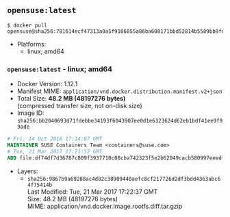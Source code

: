 ## `opensuse:latest`

```console
$ docker pull opensuse@sha256:781614ecf47313a0a5f9106855a86ba608171bbd52814b5589bb9fd550356b04
```

-	Platforms:
	-	linux; amd64

### `opensuse:latest` - linux; amd64

-	Docker Version: 1.12.1
-	Manifest MIME: `application/vnd.docker.distribution.manifest.v2+json`
-	Total Size: **48.2 MB (48197276 bytes)**  
	(compressed transfer size, not on-disk size)
-	Image ID: `sha256:bb2040693d71fdebbe34193f6043907ee0d1e6323624d62eb1bdf41ee9f99ade`

```dockerfile
# Fri, 14 Oct 2016 17:14:07 GMT
MAINTAINER SUSE Containers Team <containers@suse.com>
# Tue, 21 Mar 2017 17:21:52 GMT
ADD file:df74df7d36787c809f3937710c08cba742323f5e2b62049cacb580997eeedff2 in / 
```

-	Layers:
	-	`sha256:9867b9a69288ac4d82c38909440aefc8cf217726d2df3bdd4363abc64f75414b`  
		Last Modified: Tue, 21 Mar 2017 17:22:37 GMT  
		Size: 48.2 MB (48197276 bytes)  
		MIME: application/vnd.docker.image.rootfs.diff.tar.gzip
